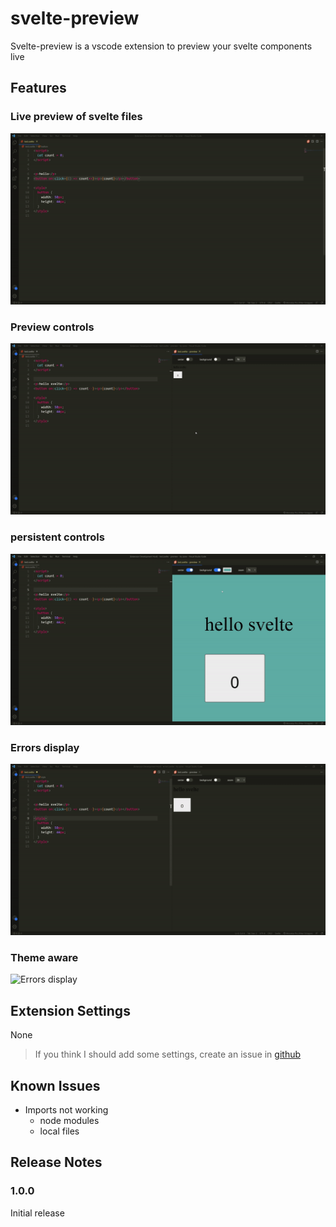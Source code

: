 # svelte-preview

Svelte-preview is a vscode extension to preview your svelte components live

## Features

### Live preview of svelte files

![live preview](images/live.gif)

### Preview controls

![Preview controls](images/controls.gif)

### persistent controls

![persistent controls](images/persistent.gif)

### Errors display

![Errors display](images/errors.gif)

### Theme aware

![Errors display](images/theme_aware.gif)

## Extension Settings

None

> If you think I should add some settings, create an issue in [github](https://github.com/rafalou38/svelte-preview/issues)

## Known Issues

- Imports not working
  - node modules
  - local files

## Release Notes

### 1.0.0

Initial release
